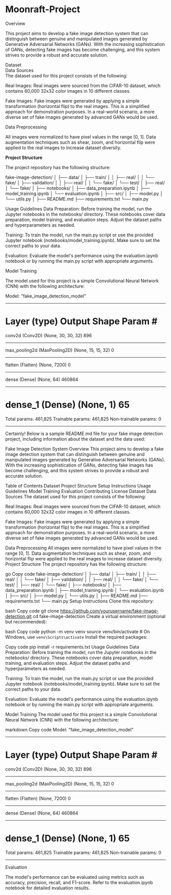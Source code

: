 # Moonraft-Project

Overview

This project aims to develop a fake image detection system that can distinguish between genuine and manipulated images generated by Generative Adversarial Networks (GANs). With the increasing sophistication of GANs, detecting fake images has become challenging, and this system strives to provide a robust and accurate solution.

Dataset
<br>
Data Sources
<br>
The dataset used for this project consists of the following:

Real Images: Real images were sourced from the CIFAR-10 dataset, which contains 60,000 32x32 color images in 10 different classes.

Fake Images: Fake images were generated by applying a simple transformation (horizontal flip) to the real images. This is a simplified approach for demonstration purposes. In a real-world scenario, a more diverse set of fake images generated by advanced GANs would be used.

Data Preprocessing

All images were normalized to have pixel values in the range [0, 1].
Data augmentation techniques such as shear, zoom, and horizontal flip were applied to the real images to increase dataset diversity.

<b>Project Structure</b>

The project repository has the following structure:

fake-image-detection/
│
├── data/
│   ├── train/
│   │   ├── real/
│   │   └── fake/
│   ├── validation/
│   │   ├── real/
│   │   └── fake/
│   └── test/
│       ├── real/
│       └── fake/
│
├── notebooks/
│   ├── data_preparation.ipynb
│   ├── model_training.ipynb
│   └── evaluation.ipynb
│
├── src/
│   ├── model.py
│   └── utils.py
│
├── README.md
├── requirements.txt
└── main.py

Usage Guidelines
Data Preparation: Before training the model, run the Jupyter notebooks in the notebooks/ directory. These notebooks cover data preparation, model training, and evaluation steps. Adjust the dataset paths and hyperparameters as needed.

Training: To train the model, run the main.py script or use the provided Jupyter notebook (notebooks/model_training.ipynb). Make sure to set the correct paths to your data.

Evaluation: Evaluate the model's performance using the evaluation.ipynb notebook or by running the main.py script with appropriate arguments.

Model Training

The model used for this project is a simple Convolutional Neural Network (CNN) with the following architecture:

Model: "fake_image_detection_model"
_________________________________________________________________
Layer (type)                 Output Shape              Param #
=================================================================
conv2d (Conv2D)              (None, 30, 30, 32)        896
_________________________________________________________________
max_pooling2d (MaxPooling2D) (None, 15, 15, 32)        0
_________________________________________________________________
flatten (Flatten)            (None, 7200)              0
_________________________________________________________________
dense (Dense)                (None, 64)                460864
_________________________________________________________________
dense_1 (Dense)              (None, 1)                 65
=================================================================
Total params: 461,825
Trainable params: 461,825
Non-trainable params: 0
_________________________________________________________________



Certainly! Below is a sample README.md file for your fake image detection project, including information about the dataset and the data used:

Fake Image Detection System
Overview
This project aims to develop a fake image detection system that can distinguish between genuine and manipulated images generated by Generative Adversarial Networks (GANs). With the increasing sophistication of GANs, detecting fake images has become challenging, and this system strives to provide a robust and accurate solution.

Table of Contents
Dataset
Project Structure
Setup Instructions
Usage Guidelines
Model Training
Evaluation
Contributing
License
Dataset
Data Sources
The dataset used for this project consists of the following:

Real Images: Real images were sourced from the CIFAR-10 dataset, which contains 60,000 32x32 color images in 10 different classes.

Fake Images: Fake images were generated by applying a simple transformation (horizontal flip) to the real images. This is a simplified approach for demonstration purposes. In a real-world scenario, a more diverse set of fake images generated by advanced GANs would be used.

Data Preprocessing
All images were normalized to have pixel values in the range [0, 1].
Data augmentation techniques such as shear, zoom, and horizontal flip were applied to the real images to increase dataset diversity.
Project Structure
The project repository has the following structure:

go
Copy code
fake-image-detection/
│
├── data/
│   ├── train/
│   │   ├── real/
│   │   └── fake/
│   ├── validation/
│   │   ├── real/
│   │   └── fake/
│   └── test/
│       ├── real/
│       └── fake/
│
├── notebooks/
│   ├── data_preparation.ipynb
│   ├── model_training.ipynb
│   └── evaluation.ipynb
│
├── src/
│   ├── model.py
│   └── utils.py
│
├── README.md
├── requirements.txt
└── main.py
Setup Instructions
Clone this repository:

bash
Copy code
git clone https://github.com/yourusername/fake-image-detection.git
cd fake-image-detection
Create a virtual environment (optional but recommended):

bash
Copy code
python -m venv venv
source venv/bin/activate  # On Windows, use `venv\Scripts\activate`
Install the required packages:

Copy code
pip install -r requirements.txt
Usage Guidelines
Data Preparation: Before training the model, run the Jupyter notebooks in the notebooks/ directory. These notebooks cover data preparation, model training, and evaluation steps. Adjust the dataset paths and hyperparameters as needed.

Training: To train the model, run the main.py script or use the provided Jupyter notebook (notebooks/model_training.ipynb). Make sure to set the correct paths to your data.

Evaluation: Evaluate the model's performance using the evaluation.ipynb notebook or by running the main.py script with appropriate arguments.

Model Training
The model used for this project is a simple Convolutional Neural Network (CNN) with the following architecture:

markdown
Copy code
Model: "fake_image_detection_model"
_________________________________________________________________
Layer (type)                 Output Shape              Param #
=================================================================
conv2d (Conv2D)              (None, 30, 30, 32)        896
_________________________________________________________________
max_pooling2d (MaxPooling2D) (None, 15, 15, 32)        0
_________________________________________________________________
flatten (Flatten)            (None, 7200)              0
_________________________________________________________________
dense (Dense)                (None, 64)                460864
_________________________________________________________________
dense_1 (Dense)              (None, 1)                 65
=================================================================
Total params: 461,825
Trainable params: 461,825
Non-trainable params: 0
_________________________________________________________________


Evaluation


The model's performance can be evaluated using metrics such as accuracy, precision, recall, and F1-score. Refer to the evaluation.ipynb notebook for detailed evaluation results.

